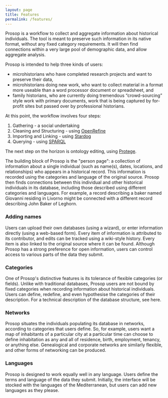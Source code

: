 ```yaml
---
layout: page
title: Features
permalink: /features/
---
```


Prosop is a workflow to collect and aggregate information about historical individuals.  The tool is meant to preserve such information in its native format, without any fixed category requirements.  It will then find connections within a very large pool of demographic data, and allow aggregate analysis.  

Prosop is intended to help three kinds of users:

* microhistorians who have completed research projects and want to preserve their data,
* microhistorians doing new work, who want to collect material in a format more useable than a word processor document or spreadsheet, and
* family historians, who are currently doing tremendous “crowd-sourcing” style work with primary documents, work that is being captured by for-profit sites but passed over by professional historians.

At this point, the workflow involves four steps:

1. Gathering - a social undertaking
2. Cleaning and Structuring - using [OpenRefine](http://openrefine.org/)
3. Importing and Linking - using [Stardog](http://stardog.com/)
4. Querying - using [SPARQL](http://www.w3.org/TR/rdf-sparql-query/)

The next step on the horizon is ontology editing, using [Protege](http://protege.stanford.edu/).

The building block of Prosop is the "person page": a collection of information about a single individual (such as name(s), dates, locations, and relationships) who appears in a historical record.  This information is recorded using the categories and language of the original source.  Prosop then finds connections between this individual and other historical individuals in its database, including those described using different categories and languages.  For example, a record describing a baker named Giovanni residing in Livorno might be connected with a different record describing John Baker of Leghorn. 

### Adding names
Users can upload their own databases (using a wizard), or enter information directly (using a web-based form).  Every item of information is attributed to its contributor, and edits can be tracked using a wiki-style history.  Every item is also linked to the original source where it can be found.  Although Prosop has a strong preference for open information, users can control access to various parts of the data they submit.

### Categories
One of Prosop's distinctive features is its tolerance of flexible categories (or fields).  Unlike with traditional databases, Prosop users are not bound by fixed categories when recording information about historical individuals.  Users can define, redefine, and even hypothesise the categories of their description.  For a technical description of the database structure, see here.

### Networks
Prosop situates the individuals populating its database in networks, according to categories that users define.  So, for example, users want a map of inhabitants of a particular city at a particular time can choose to define inhabitation as any and all of residence, birth, employment, tenancy, or anything else.  Genealogical and corporate networks are similarly flexible, and other forms of networking can be produced.

### Languages
Prosop is designed to work equally well in any language.  Users define the terms and language of the data they submit.  Initially, the interface will be stocked with the languages of the Mediterranean, but users can add new languages as they please.